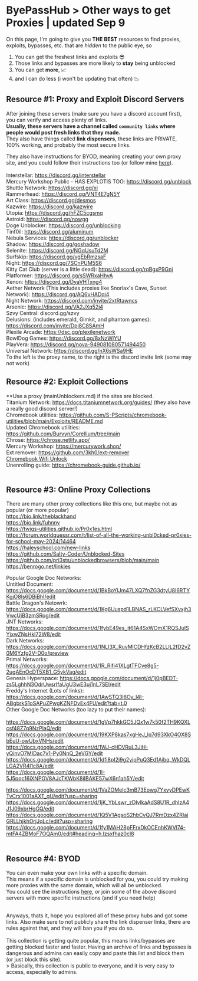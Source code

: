 # ByePassHub > Other ways to get Proxies | updated Sep 9
On this page, I'm going to give you **THE BEST** resources to find proxies, exploits, bypasses, etc. that are *hidden* to the public eye, so <br>
1. You can get the freshest links and exploits 😎
2. Those links and bypasses are more likely to **stay** being unblocked
3. You can get **more**, 📈
4. and I can do less (i won't be updating that often) 📉

## Resource #1: Proxy and Exploit Discord Servers
After joining these servers (make sure you have a discord account first), you can verify and access plenty of links. <br>
**Usually, these servers have a channel called `community links` where people would post fresh links that they made.**  <br>
They also have things called **link dispensers**, these links are PRIVATE, 100% working, and probably the most secure links. <br>

They also have instructions for BYOD, meaning creating your own proxy site, and you could follow their instructions too (or follow mine [here](https://github.com/wea-f/ByePassHub/blob/main/MakeYourOwnLink.md)). <br>
<br>
Interstellar: https://discord.gg/interstellar  <br>
Mercury Workshop Public - HAS EXPLOTIS TOO: https://discord.gg/unblock  <br>
Shuttle Network: https://discord.gg/xi   <br>
Rammerhead: https://discord.gg/VNT4E7gN5Y  <br>
Art Class: https://discord.gg/desmos  <br>
Kazwire: https://discord.gg/kazwire  <br>
Utopia: https://discord.gg/hFZC5cgsmq  <br>
Astroid: https://discord.gg/nowgg  <br>
Doge Unblocker: https://discord.gg/unblocking  <br>
Tinf0il: https://discord.gg/aluminum  <br>
Nebula Services: https://discord.gg/unblocker  <br> 
Shadow: https://discord.gg/goshadow   <br>
Selenite: https://discord.gg/NGqUsuTd2M   <br>
Surfskip: https://discord.gg/vgEbRmzsaF   <br>
Night: https://discord.gg/7SCnPUM5S6  <br>
Kitty Cat Club (server is a little dead): https://discord.gg/rqBgxP9Gnj  <br>
Platformer: https://discord.gg/sSWRxaHhvA  <br>
Xenon: https://discord.gg/DyaVHTxng4  <br>
Aether Network (This includes proxies like Snorlax's Cave, Sunset Network):  https://discord.gg/AQ6vHADqj4 <br>
Night Network: https://discord.com/invite/2xtRtawncs <br>
Arsenic: https://discord.gg/VA2JXq52j4 <br>
Szvy Central: discord.gg/szvy <br>
Delusions: (includes emerald, Gimkit, and phantom games): https://discord.com/invite/Dpj8C8SAmH <br>
Plexile Arcade: https://dsc.gg/plexilenetwork <br>
BowlDog Games: https://discord.gg/8xNzWjYU <br>
PlayVera: https://discord.gg/nova-949081080571494450 <br>
Universal Network: https://discord.gg/nX6sWSa9HE <br>
To the left is the proxy name, to the right is the discord invite link (some may not work)

## Resource #2: Exploit Collections
**Use a proxy (mainUnblockers.md) if the sites are blocked. <br>
Titanium Network: https://docs.titaniumnetwork.org/guides/ (they also have a really good discord server!)<br>
Chromebook utilities: https://github.com/S-PScripts/chromebook-utilities/blob/main/Exploits/README.md <br>
Updated Chromebook utilities: https://github.com/Burvyn/Corellium/tree/main <br>
Chrose: https://chrose.netlify.app/ <br>
Mercury Workshop: https://mercurywork.shop/ <br>
Ext remover: https://github.com/3kh0/ext-remover <br>
[Chromebook Wifi Unlock](https://docs.google.com/presentation/d/1v1bpEnvQ0OiZ-0-7t_n4VszUAArajypVp1A4A0JmYYI/edit?usp=sharing) <br>
Unenrolling guide: https://chromebook-guide.github.io/ <br> <br>

## Resource #3: Online Proxy Collections
There are many other proxy collections like this one, but maybe not as popular (or more popular) <br>
https://bio.link/theblackhand <br>
https://bio.link/fuhnny <br>
https://twigs-utilities.github.io/Pr0x1es.html <br>
https://forum.worldguessr.com/t/list-of-all-the-working-unbl0cked-pr0xies-for-school-may-2024/14464 <br>
https://haleyschool.com/new-links <br>
https://github.com/Salty-Coder/Unblocked-Sites <br>
https://github.com/pri3sts/unblockedbrowsers/blob/main/main <br>
https://benrogo.net/linkies <br>

Popular Google Doc Networks: <br>
Untitled Document: https://docs.google.com/document/d/1BkBoYlJm47LXQ7fnZG3dtyU8I6RTYKgjO8Is6DBiBhI/edit <br>
Battle Dragon's Netowrk: https://docs.google.com/document/d/1Kg6Uuspd1LBNAS_rLKCLVefSXvxjh3VwcUjB3zmSRog/edit <br>
JNT Networks: https://docs.google.com/document/d/1fybE49es_jt61A4SxWOmX1RQSJulSYjxwZNsHkl72W8/edit <br>
Dark Networks: https://docs.google.com/document/d/1NLl3X_RuvMlCDHfzKcB2LLIL2fD2vZ0M6Yzfg2V-D0o/preview <br>
Primal Networks: https://docs.google.com/document/d/1R_Rifi41XLgtTFCve8g5-2ugAEnOcDT5XB1_G5ykVag/edit <br>
Genesis Hyperspace: https://docs.google.com/document/d/1j0pBEDT-zs5LghhN3OdrUwsrIfaUgU3wE3uj1nL7SEI/edit <br>
Freddy's Internet (Lots of links): https://docs.google.com/document/d/1AwSTQ3l6Oy_l4I-ABgbrkS1oSAPuZPwgKZNFDvEx4FU/edit?tab=t.0 <br>
Other Google Doc Networks (too lazy to put their names): <br> <br>
https://docs.google.com/document/d/1gVp7hkkGC5JQx1w7k50f2TH9KQXLcsf48Z7q9NzPlaQ/edit <br>
https://docs.google.com/document/d/19KXP8kas7xgHeJ_lq7d93XkO4OX8SbEuU-owUbxVNHs/edit <br>
https://docs.google.com/document/d/1WJ-cHDVRuL3JiH-yQinvO7MIDac7v1-Py0NnQ_2eVGY/edit <br>
https://docs.google.com/document/d/1dfi8pI2j9g2yipPuQ3Ed1Aibq_WkDQLLGA2VR4l1c8A/edit <br>
https://docs.google.com/document/d/1I-5J5pqc16iXNPGV8AJcTKWbK8iIBAKE57wX6n1ah5Y/edit <br>

https://docs.google.com/document/d/1VaZOMeIc3mB73Eowg7YxvyDPEwKTvCrx1001aAXT_gU/edit?usp=sharing <br>
https://docs.google.com/document/d/1jK_YbLswr_zDIvlkaAdS8U1R_dhIzA4J1J09xbrHgGQ/edit <br>
https://docs.google.com/document/d/1Q5V1AgsoS2hbCvQJ7RmDzx4ZRIaiGRLLhjkhOrjJqLc/edit?usp=sharing <br>
https://docs.google.com/document/d/1fy1MAH28pFFrxDkOCEnhKWVl74-mtFA4ZBMoF7OQAm0/edit#heading=h.lzsxfhaz0cl8 <br> <br>

## Resource #4: BYOD
You can even make your own links with a specific domain. <br>
This means if a specific domain is unblocked for you, you could try making more proxies with the same domain, which will all be unblocked. <br>
You could see the instructions [here](https://github.com/wea-f/ByePassHub/blob/main/MakeYourOwnLink.md), or join some of the above discord servers with more specific instructions (and if you need help) <br>



<br>
Anyways, thats it, hope you explored all of these proxy hubs and got some links. Also make sure to not publicly share the link dispenser links, there are rules against that, and they will ban you if you do so. <br>
<br>
This collection is getting quite popular, this means links/bypasses are getting blocked faster and faster. Having an archive of links and bypasses is dangerous and admins can easily copy and paste this list and block them (or just block this site). <br>
  > Basically, this collection is public to everyone, and it is very easy to access, especially to admins. <br>
